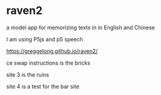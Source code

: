 # raven2

a model app for memorizing texts in in English and Chinese

I am using P5js and p5 speech

https://greggelong.github.io/raven2/

ce swap instructions is the bricks

site 3 is the ruins

site 4 is a test for the bar site

